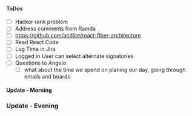 #### ToDos
- [ ] Hacker rank problem
- [ ] Address comments from Ramda
- [ ] https://github.com/acdlite/react-fiber-architecture
- [ ] Read React Code
- [ ] Log Time in Jira
- [ ] Logged in User can select alternate signatories
- [ ] Questions to Angelo
  - [ ] what about the time we spend on planing our day, going through emails and boards

#### Update - Morning 

### Update - Evening
